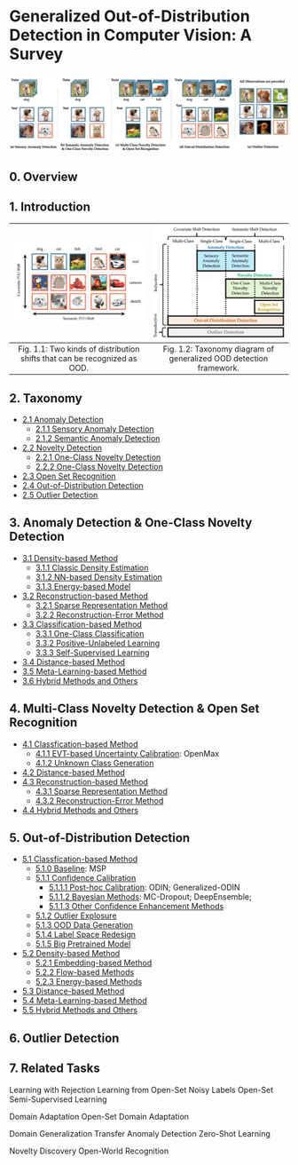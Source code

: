 # Generalized Out-of-Distribution Detection in Computer Vision: A Survey
![benchmark](fig/benchmark_outlier.jpg)
## 0. Overview


## 1. Introduction
![benchmark](fig/oodtype.jpg) | ![benchmark](fig/taxonomy.jpg)
:-----------------------------:|:-------------------------:
Fig. 1.1: Two kinds of distribution shifts that can be recognized as OOD. | Fig. 1.2: Taxonomy diagram of generalized OOD detection framework.  

## 2. Taxonomy
- [2.1 Anomaly Detection](#2.1)
  - [2.1.1 Sensory Anomaly Detection](#2.1.1)
  - [2.1.2 Semantic Anomaly Detection](#2.1.2)
- [2.2 Novelty Detection](#2.2)
  - [2.2.1 One-Class Novelty Detection](#2.2.1)
  - [2.2.2 One-Class Novelty Detection](#2.2.2)
- [2.3 Open Set Recognition](#2.3)
- [2.4 Out-of-Distribution Detection](#2.4)
- [2.5 Outlier Detection](#2.5)


## 3. Anomaly Detection & One-Class Novelty Detection
- [3.1 Density-based Method](#3.1)
  - [3.1.1 Classic Density Estimation](#3.1.1)
  - [3.1.2 NN-based Density Estimation](#3.1.2)
  - [3.1.3 Energy-based Model](#3.1.3)
- [3.2 Reconstruction-based Method](#3.2)
  - [3.2.1 Sparse Representation Method](#3.2.1)
  - [3.2.2 Reconstruction-Error Method](#3.2.2)
- [3.3 Classification-based Method](#3.3)
  - [3.3.1 One-Class Classification](#3.3.1)
  - [3.3.2 Positive-Unlabeled Learning](#3.3.2)
  - [3.3.3 Self-Supervised Learning](#3.3.3)
- [3.4 Distance-based Method](#3.4)
- [3.5 Meta-Learning-based Method](#3.5)
- [3.6 Hybrid Methods and Others](#3.6)


## 4. Multi-Class Novelty Detection & Open Set Recognition
- [4.1 Classfication-based Method](#4.1)
  - [4.1.1 EVT-based Uncertainty Calibration](#4.1.1): OpenMax
  - [4.1.2 Unknown Class Generation](#4.1.2)
- [4.2 Distance-based Method](#4.2)
- [4.3 Reconstruction-based Method](#4.3)
  - [4.3.1 Sparse Representation Method](#4.3.1)
  - [4.3.2 Reconstruction-Error Method](#4.3.2)
- [4.4 Hybrid Methods and Others](#4.4)


## 5. Out-of-Distribution Detection
- [5.1 Classfication-based Method](#5.1)
  - [5.1.0 Baseline](#5.1.0): MSP
  - [5.1.1 Confidence Calibration](#5.1.1)
    - [5.1.1.1 Post-hoc Calibration](#5.1.1.1): ODIN; Generalized-ODIN
    - [5.1.1.2 Bayesian Methods](#5.1.1.2): MC-Dropout; DeepEnsemble; 
    - [5.1.1.3 Other Confidence Enhancement Methods](#5.1.1.3)
  - [5.1.2 Outlier Explosure](#5.1.2)
  - [5.1.3 OOD Data Generation](#5.1.3)
  - [5.1.4 Label Space Redesign](#5.1.4)
  - [5.1.5 Big Pretrained Model](#5.1.5)
- [5.2 Density-based Method](#5.2)
  - [5.2.1 Embedding-based Method](#5.1.1)
  - [5.2.2 Flow-based Methods](#5.1.2)
  - [5.2.3 Energy-based Methods](#5.1.3)
- [5.3 Distance-based Method](#5.3)
- [5.4 Meta-Learning-based Method](#5.4)
- [5.5 Hybrid Methods and Others](#5.5)


## 6. Outlier Detection



## 7. Related Tasks
Learning with Rejection
Learning from Open-Set Noisy Labels
Open-Set Semi-Supervised Learning

Domain Adaptation
Open-Set Domain Adaptation

Domain Generalization
Transfer Anomaly Detection
Zero-Shot Learning

Novelty Discovery
Open-World Recognition
